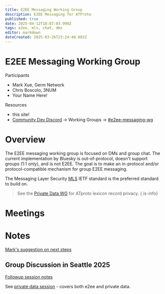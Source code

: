 ```yaml
---
title: E2EE Messaging Working Group
description: E2EE Messaging for ATProto
published: true
date: 2025-04-12T18:07:03.990Z
tags: e2ee, mls, chat, dms
editor: markdown
dateCreated: 2025-03-26T23:24:40.083Z
---
```


# E2EE Messaging Working Group

Participants
* Mark Xue, Germ Network
* Chris Boscolo, 3NUM
* Your Name Here!

Resources
* this site!
* [Community Dev Discord](https://discord.atprotocol.dev) -> Working Groups -> [#e2ee-messaging-wg](https://discord.com/channels/1097580399187738645/1355066563174076476)

# Overview

The E2EE messaging working group is focused on DMs and group chat. The current implementation by Bluesky is out-of-protocol, doesn't support groups (1:1 only), and is not E2EE. The goal is to make an in-protocol and/or protocol-compatible mechanism for group E2EE messaging.

The Messaging Layer Security [MLS](/mls) IETF standard is the preferred standard to build on.

> See the [Private Data WG](/working-groups/private-data) for ATproto lexicon record privacy.
{.is-info}

# Meetings

# Notes
[Mark's suggestion on next steps](/working-groups/e2ee/march2025NextSteps)

## Group Discussion in Seattle 2025
[Followup session notes](/working-groups/e2ee/atmosphereGroupNotes)

See [private data session](/atmosphereconf/seattle2025/private-data) - covers both e2ee and private data.




